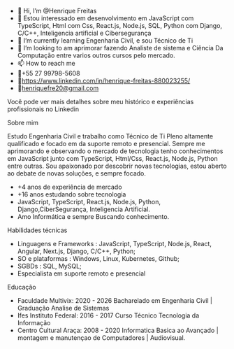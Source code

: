 - 👋 Hi, I’m @Henrique Freitas
- 👀 Estou interessado em desenvolvimento em JavaScript com TypeScript, Html com Css, React.js, Node.js, SQL, Python com Django, C/C++, Inteligencia artificial e Cibersegurança
- 🌱 I’m currently learning Engenharia Civil, e sou Técnico de Ti
- 💞️ I’m looking to am aprimorar fazendo Analiste de sistema e Ciência Da Computação entre varios outros cursos pelo mercado. 
- 📫 How to reach me
-  📱+55 27 99798-5608
-  📄https://www.linkedin.com/in/henrique-freitas-880023255/
-  📧henriquefre20@gmail.com

Você pode ver mais detalhes sobre meu histórico e experiências profissionais no Linkedin

Sobre mim

Estudo Engenharia Civil e trabalho como Técnico de Ti Pleno altamente qualificado e focado em da suporte remoto e presencial. Sempre me aprimorando e observando o mercado de tecnologia tenho conhecimentos em JavaScript junto com TypeScript, Html/Css, React.js, Node.js, Python entre outras. Sou apaixonado por descobrir novas tecnologias, estou aberto ao debate de novas soluções, e sempre focado.


- +4 anos de experiência de mercado
- +16 anos estudando sobre tecnologia 
- JavaScript, TypeScript, React.js, Node.js, Python, Django,CiberSegurança, Inteligencia Artificial.
- Amo Informática e sempre Buscando conhecimento. 

Habilidades técnicas

- Linguagens e Frameworks : JavaScript, TypeScript, Node.js, React, Angular, Next.js, Django, C/C++, Python;
- SO e plataformas : Windows, Linux, Kubernetes, Github;
- SGBDs : SQL, MySQL; 
- Especialista em suporte remoto e presencial 

Educação
- Faculdade Multivix: 2020 - 2026 Bacharelado em Engenharia Civil | Graduação Analise de Sistemas
- Ifes Instituto Federal: 2016 - 2017 Curso Técnico Tecnologia da Informação
- Centro Cultural Araça: 2008 - 2020 Informatica Basica ao Avançado | montagem e manutençao de Computadores | Audiovisual. 
<!---
HenriqueFre/HenriqueFre is a ✨ special ✨ repository because its `README.md` (this file) appears on your GitHub profile.
You can click the Preview link to take a look at your changes.
--->
